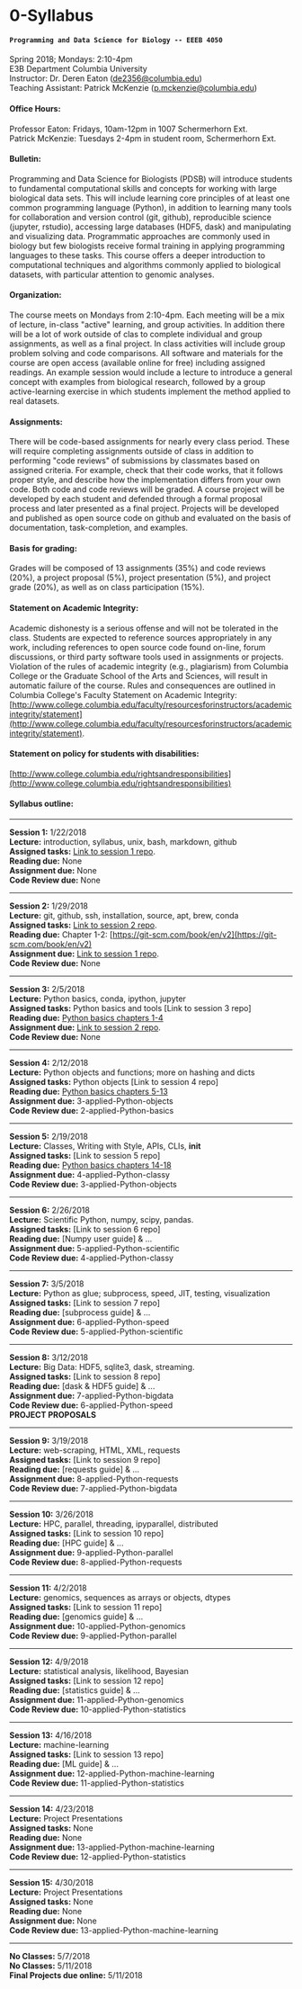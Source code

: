 # 0-Syllabus
#### `Programming and Data Science for Biology -- EEEB 4050`  
Spring 2018; Mondays: 2:10-4pm  
E3B Department Columbia University  
Instructor: Dr. Deren Eaton (de2356@columbia.edu)  
Teaching Assistant: Patrick McKenzie (p.mckenzie@columbia.edu)  

#### Office Hours:
Professor Eaton: Fridays, 10am-12pm in 1007 Schermerhorn Ext.  
Patrick McKenzie: Tuesdays 2-4pm in student room, Schermerhorn Ext.

#### Bulletin:  
Programming and Data Science for Biologists (PDSB) will introduce students to fundamental computational skills and concepts for working with large biological data sets. This will include learning core principles of at least one common programming language (Python), in addition to learning many tools for collaboration and version control (git, github), reproducible science (jupyter, rstudio), accessing large databases (HDF5, dask) and manipulating and visualizing data. Programmatic approaches are commonly used in biology but few biologists receive formal training in applying programming languages to these tasks. This course offers a deeper introduction to computational techniques and algorithms commonly applied to biological datasets, with particular attention to genomic analyses. 

#### Organization:  
The course meets on Mondays from 2:10-4pm. Each meeting will be a mix of lecture, in-class "active" learning, and group activities. In addition there will be a lot of work outside of clas to complete individual and group assignments, as well as a final project. In class activities will include group problem solving and code comparisons. All software and materials for the course are open access (available online for free) including assigned readings. An example session would include a lecture to introduce a general concept with examples from biological research, followed by a group active-learning exercise in which students implement the method applied to real datasets. 

#### Assignments:  
There will be code-based assignments for nearly every class period. These will require completing assignments outside of class in addition to performing "code reviews" of submissions by classmates based on assigned criteria. For example, check that their code works, that it follows proper style, and describe how the implementation differs from your own code. Both code and code reviews will be graded. A course project will be developed by each student and defended through a formal proposal process and later presented as a final project. Projects will be developed and published as open source code on github and evaluated on the basis of documentation, task-completion, and examples. 

#### Basis for grading:  
Grades will be composed of 13 assignments (35%) and code reviews (20%), a project proposal (5%), project presentation (5%), and project grade (20%), as well as on class participation (15%). 

#### Statement on Academic Integrity:  
Academic dishonesty is a serious offense and will not be tolerated in the class. Students are expected to reference sources appropriately in any work, including references to open source code found on-line, forum discussions, or third party software tools used in assignments or projects. Violation of the rules of academic integrity (e.g., plagiarism) from Columbia College or the Graduate School of the Arts and Sciences, will result in automatic failure of the course. Rules and consequences are outlined in Columbia College's Faculty Statement on Academic Integrity: [http://www.college.columbia.edu/faculty/resourcesforinstructors/academicintegrity/statement](http://www.college.columbia.edu/faculty/resourcesforinstructors/academicintegrity/statement). 

#### Statement on policy for students with disabilities:  
[http://www.college.columbia.edu/rightsandresponsibilities](http://www.college.columbia.edu/rightsandresponsibilities)

#### Syllabus outline: 

------------
**Session 1:** 1/22/2018  
**Lecture:** introduction, syllabus, unix, bash, markdown, github  
**Assigned tasks:** [Link to session 1 repo](https://github.com/programming-for-bio/1-Shell-Basics).   
**Reading due:** None   
**Assignment due:** None  
**Code Review due:** None  

-------------

**Session 2:** 1/29/2018  
**Lecture:** git, github, ssh, installation, source, apt, brew, conda  
**Assigned tasks:** [Link to session 2 repo](https://github.com/programming-for-bio/2-git-and-more).   
**Reading due:** Chapter 1-2: [https://git-scm.com/book/en/v2](https://git-scm.com/book/en/v2)     
**Assignment due:** [Link to session 1 repo](https://github.com/programming-for-bio/1-Shell-Basics).   
**Code Review due:** None  

-------------

**Session 3:** 2/5/2018  
**Lecture:** Python basics, conda, ipython, jupyter  
**Assigned tasks:** Python basics and tools [Link to session 3 repo]  
**Reading due:** [Python basics chapters 1-4](http://www.greenteapress.com/thinkpython2/html/index.html)  
**Assignment due:** [Link to session 2 repo](https://github.com/programming-for-bio/2-git-and-more).   
**Code Review due:** None  

-------------

**Session 4:** 2/12/2018  
**Lecture:** Python objects and functions; more on hashing and dicts  
**Assigned tasks:** Python objects [Link to session 4 repo]  
**Reading due:** [Python basics chapters 5-13](http://www.greenteapress.com/thinkpython2/html/index.html)  
**Assignment due:** 3-applied-Python-objects    
**Code Review due:** 2-applied-Python-basics  

-------------


**Session 5:** 2/19/2018  
**Lecture:** Classes, Writing with Style, APIs, CLIs, __init__  
**Assigned tasks:** [Link to session 5 repo]  
**Reading due:** [Python basics chapters 14-18](http://www.greenteapress.com/thinkpython2/html/index.html)  
**Assignment due:** 4-applied-Python-classy   
**Code Review due:** 3-applied-Python-objects   

--------------


**Session 6:** 2/26/2018  
**Lecture:** Scientific Python, numpy, scipy, pandas.  
**Assigned tasks:** [Link to session 6 repo]  
**Reading due:** [Numpy user guide] & ...  
**Assignment due:** 5-applied-Python-scientific  
**Code Review due:** 4-applied-Python-classy  

---------------


**Session 7:** 3/5/2018  
**Lecture:** Python as glue; subprocess, speed, JIT, testing, visualization  
**Assigned tasks:** [Link to session 7 repo]   
**Reading due:** [subprocess guide] & ...  
**Assignment due:** 6-applied-Python-speed  
**Code Review due:** 5-applied-Python-scientific    

---------------


**Session 8:** 3/12/2018  
**Lecture:** Big Data: HDF5, sqlite3, dask, streaming.  
**Assigned tasks:** [Link to session 8 repo]    
**Reading due:** [dask & HDF5 guide] & ...  
**Assignment due:** 7-applied-Python-bigdata  
**Code Review due:** 6-applied-Python-speed      
**PROJECT PROPOSALS**

---------------

**Session 9:** 3/19/2018  
**Lecture:** web-scraping, HTML, XML, requests  
**Assigned tasks:** [Link to session 9 repo]    
**Reading due:** [requests guide] & ...  
**Assignment due:** 8-applied-Python-requests  
**Code Review due:** 7-applied-Python-bigdata  

---------------

**Session 10:** 3/26/2018  
**Lecture:** HPC, parallel, threading, ipyparallel, distributed  
**Assigned tasks:** [Link to session 10 repo]   
**Reading due:** [HPC guide] & ...  
**Assignment due:** 9-applied-Python-parallel  
**Code Review due:** 8-applied-Python-requests  


---------------

**Session 11:** 4/2/2018  
**Lecture:** genomics, sequences as arrays or objects, dtypes  
**Assigned tasks:** [Link to session 11 repo]  
**Reading due:** [genomics guide] & ...  
**Assignment due:** 10-applied-Python-genomics  
**Code Review due:** 9-applied-Python-parallel  

---------------

**Session 12:** 4/9/2018  
**Lecture:** statistical analysis, likelihood, Bayesian  
**Assigned tasks:** [Link to session 12 repo]   
**Reading due:** [statistics guide] & ...  
**Assignment due:** 11-applied-Python-genomics    
**Code Review due:** 10-applied-Python-statistics   

---------------

**Session 13:** 4/16/2018  
**Lecture:** machine-learning  
**Assigned tasks:** [Link to session 13 repo]    
**Reading due:** [ML guide] & ...  
**Assignment due:** 12-applied-Python-machine-learning   
**Code Review due:** 11-applied-Python-statistics  

---------------

**Session 14:** 4/23/2018  
**Lecture:** Project Presentations  
**Assigned tasks:** None  
**Reading due:** None  
**Assignment due:** 13-applied-Python-machine-learning  
**Code Review due:** 12-applied-Python-statistics  

---------------

**Session 15:** 4/30/2018  
**Lecture:** Project Presentations  
**Assigned tasks:** None  
**Reading due:** None  
**Assignment due:** None  
**Code Review due:** 13-applied-Python-machine-learning  

---------------

**No Classes:** 5/7/2018  
**No Classes:** 5/11/2018  
**Final Projects due online:** 5/11/2018  
